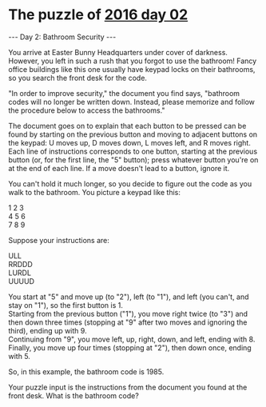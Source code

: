 # The puzzle of [2016 day 02](https://adventofcode.com/2016/day/2)

--- Day 2: Bathroom Security ---

You arrive at Easter Bunny Headquarters under cover of darkness. However, you left in such a rush that you forgot to use the bathroom! Fancy office buildings like this one usually have keypad locks on their bathrooms, so you search the front desk for the code.

"In order to improve security," the document you find says, "bathroom codes will no longer be written down.  Instead, please memorize and follow the procedure below to access the bathrooms."

The document goes on to explain that each button to be pressed can be found by starting on the previous button and moving to adjacent buttons on the keypad: U moves up, D moves down, L moves left, and R moves right. Each line of instructions corresponds to one button, starting at the previous button (or, for the first line, the "5" button); press whatever button you're on at the end of each line. If a move doesn't lead to a button, ignore it.

You can't hold it much longer, so you decide to figure out the code as you walk to the bathroom. You picture a keypad like this:

1 2 3\
4 5 6\
7 8 9

Suppose your instructions are:

ULL\
RRDDD\
LURDL\
UUUUD

You start at "5" and move up (to "2"), left (to "1"), and left (you can't, and stay on "1"), so the first button is 1.\
Starting from the previous button ("1"), you move right twice (to "3") and then down three times (stopping at "9" after two moves and ignoring the third), ending up with 9.\
Continuing from "9", you move left, up, right, down, and left, ending with 8.\
Finally, you move up four times (stopping at "2"), then down once, ending with 5.

So, in this example, the bathroom code is 1985.

Your puzzle input is the instructions from the document you found at the front desk. What is the bathroom code?